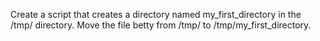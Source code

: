 Create a script that creates a directory named my_first_directory in the /tmp/ directory.
Move the file betty from /tmp/ to /tmp/my_first_directory.

